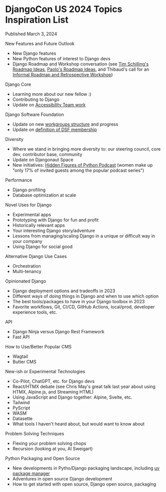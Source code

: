 # DjangoCon US 2024 Topics Inspiration List

Published March 3, 2024

New Features and Future Outlook
* New Django features
* New Python features of interest to Django devs
* Django Roadmap and Workshop conversation (see [Tim Schilling's Roadmap Ideas](https://www.better-simple.com/django/2024/01/25/informal-django-roadmap/), [Paolo's Roadmap Ideas](https://www.paulox.net/2024/01/19/my-django-roadmap-ideas/), and Thibaud's call for an [Informal Roadmap and Retrospective Workshop](https://forum.djangoproject.com/t/informal-roadmap-retrospective-workshops-for-django/26835 ))

Django Core
* Learning more about our new fellow :)
* Contributing to Django
* Update on [Accessibility Team work](https://www.djangoproject.com/weblog/2024/feb/10/django-accessibility-in-2023-and-beyond/)

Django Software Foundation
* Update on new [workgroups structure](https://github.com/django/dsf-working-groups) and progress
* Update on [definition of DSF membership](https://www.djangoproject.com/weblog/2024/jan/10/dsf-membership/)

Diversity
* Where we stand in bringing more diversity to: our steering council, core dev, contributor base, community
* Update on Djangonaut Space
* New initiatives: [Hidden Figures of Python Podcast](https://pypodcats.live/) (women make up "only 17% of invited guests among the popular podcast series")

   
Performance
* Django profiling
* Database optimization at scale

Novel Uses for Django
* Experimental apps
* Prototyping with Django for fun and profit
* Historically relevant apps
* Your interesting Django story/adventure
* Lessons from managing/scaling Django in a unique or difficult way in your company
* Using Django for social good

Alternative Django Use Cases
* Orchestration
* Multi-tenancy
  
Opinionated Django
* Django deployment options and tradeoffs in 2023
* Different ways of doing things in Django and when to use which option
* The best tools/packages to have in your Django toolbox in 2023
* Favorite workflows, Git, CI/CD, GitHub Actions, local/prod, developer experience tools, etc. 

API
* Django Ninja versus Django Rest Framework
* Fast API

How to Use/Better Popular CMS
* Wagtail
* Butter CMS

New-ish or Experimental Technologies
* Co-Pilot, ChatGPT, etc. for Django devs 
* React/HTMX debate (see Chris May's great talk last year about using HTMX, Alpine.js, and Streaming HTML)
* Using JavaScript and Django together: Alpine, Svelte, etc. 
* Tailwind
* PyScript
* WASM
* Datasette
* What tools I haven't heard about, but would want to know about

Problem Solving Techniques
* Flexing your problem solving chops
* Recursion (looking at you, Al Sweigart)

Python Packaging and Open Source
* New developments in Pytho/Django packaging landscape, including [uv package manager](https://github.com/astral-sh/uv)
* Adventures in open source Django development
* How to get started with open source, Django open source, packaging
  
  
<!--
* Django retrospective (where it has been, where it is now, is it in a good place relative to itself and other web dev frameworks?)
 
How to Raise Your Game
* Practical async (going beyond the docs and a few tutorials to using day to day)
* Security (OWASP 10 and Django)
* Testing (pytest, Playwright, Selenium, etc). 
* Type hinting
* Lesser known, but highly useful Django features
* Website optimization

Team, Leadership, Building, Learning
* Product management (features, prioritization, OKRs, teamwork, etc.)
* Lessons from software engineering management
* Interesting mental models, productivity methods, learning approaches, the counter-intuitive
* Educators/authors in our community (their experiences and thoughts about how to learn effectively)
-->

<!--
For even more ideas, see my fellow DEFNA Board Member Jeff Triplett's [list](https://jefftriplett.com/2023/djangocon-us-talks-i-d-like-to-see-2023-edition/).
-->
